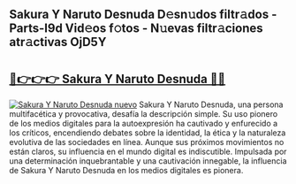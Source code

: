 ## Sakura Y Naruto Desnuda D𝚎sn𝚞dos filtr𝚊dos - Parts-I9d Vid𝚎os f𝚘tos - N𝚞evas filtr𝚊ciones atr𝚊ctivas OjD5Y

# <h2><a href="http://mb53yp.tromn.icu/?c=Sakura+Y+Naruto+Desnuda">🔗👉👉👉 Sakura Y Naruto Desnuda 🔗🔗</a></h2>

[![Sakura Y Naruto Desnuda nuevo](https://i.imgur.com/pEAQMta.gif)](http://mb53yp.tromn.icu/?c=Sakura+Y+Naruto+Desnuda)
Sakura Y Naruto Desnuda, una persona multifacética y provocativa, desafía la descripción simple. Su uso pionero de los medios digitales para la autoexpresión ha cautivado y enfurecido a los críticos, encendiendo debates sobre la identidad, la ética y la naturaleza evolutiva de las sociedades en línea. Aunque sus próximos movimientos no están claros, su influencia en el mundo digital es indiscutible. Impulsada por una determinación inquebrantable y una cautivación innegable, la influencia de Sakura Y Naruto Desnuda en los medios digitales es pionera.
